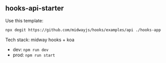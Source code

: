 ## hooks-api-starter

Use this template:

```bash
npx degit https://github.com/midwayjs/hooks/examples/api ./hooks-app
```

Tech stack: midway hooks + koa

- dev: `npm run dev`
- prod: `npm run start`
